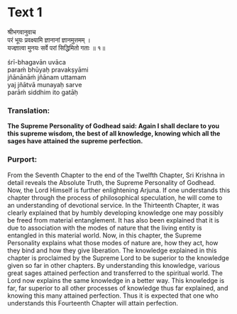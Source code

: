 # Text 1

श्रीभगवानुवाच  
परं भूयः प्रवक्ष्यामि ज्ञानानां ज्ञानमुत्तमम् ।  
यज्ज्ञात्वा मुनयः सर्वे परां सिद्धिमितो गताः ॥ १॥

śrī-bhagavān uvāca  
paraḿ bhūyaḥ pravakṣyāmi  
jñānānāḿ jñānam uttamam  
yaj jñātvā munayaḥ sarve  
parāḿ siddhim ito gatāḥ



### Translation:

**The Supreme Personality of Godhead said: Again I shall declare to you this supreme wisdom, the best of all knowledge, knowing which all the sages have attained the supreme perfection.**

### Purport:

From the Seventh Chapter to the end of the Twelfth Chapter, Sri Krishna in detail reveals the Absolute Truth, the Supreme Personality of Godhead. Now, the Lord Himself is further enlightening Arjuna. If one understands this chapter through the process of philosophical speculation, he will come to an understanding of devotional service. In the Thirteenth Chapter, it was clearly explained that by humbly developing knowledge one may possibly be freed from material entanglement. It has also been explained that it is due to association with the modes of nature that the living entity is entangled in this material world. Now, in this chapter, the Supreme Personality explains what those modes of nature are, how they act, how they bind and how they give liberation. The knowledge explained in this chapter is proclaimed by the Supreme Lord to be superior to the knowledge given so far in other chapters. By understanding this knowledge, various great sages attained perfection and transferred to the spiritual world. The Lord now explains the same knowledge in a better way. This knowledge is far, far superior to all other processes of knowledge thus far explained, and knowing this many attained perfection. Thus it is expected that one who understands this Fourteenth Chapter will attain perfection.